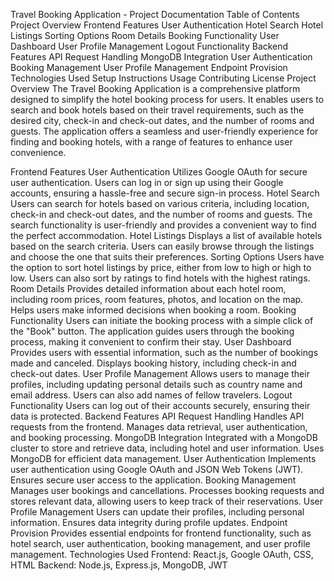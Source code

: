 Travel Booking Application - Project Documentation
Table of Contents
Project Overview
Frontend Features
User Authentication
Hotel Search
Hotel Listings
Sorting Options
Room Details
Booking Functionality
User Dashboard
User Profile Management
Logout Functionality
Backend Features
API Request Handling
MongoDB Integration
User Authentication
Booking Management
User Profile Management
Endpoint Provision
Technologies Used
Setup Instructions
Usage
Contributing
License
Project Overview
The Travel Booking Application is a comprehensive platform designed to simplify the hotel booking process for users. It enables users to search and book hotels based on their travel requirements, such as the desired city, check-in and check-out dates, and the number of rooms and guests. The application offers a seamless and user-friendly experience for finding and booking hotels, with a range of features to enhance user convenience.

Frontend Features
User Authentication
Utilizes Google OAuth for secure user authentication.
Users can log in or sign up using their Google accounts, ensuring a hassle-free and secure sign-in process.
Hotel Search
Users can search for hotels based on various criteria, including location, check-in and check-out dates, and the number of rooms and guests.
The search functionality is user-friendly and provides a convenient way to find the perfect accommodation.
Hotel Listings
Displays a list of available hotels based on the search criteria.
Users can easily browse through the listings and choose the one that suits their preferences.
Sorting Options
Users have the option to sort hotel listings by price, either from low to high or high to low.
Users can also sort by ratings to find hotels with the highest ratings.
Room Details
Provides detailed information about each hotel room, including room prices, room features, photos, and location on the map.
Helps users make informed decisions when booking a room.
Booking Functionality
Users can initiate the booking process with a simple click of the "Book" button.
The application guides users through the booking process, making it convenient to confirm their stay.
User Dashboard
Provides users with essential information, such as the number of bookings made and canceled.
Displays booking history, including check-in and check-out dates.
User Profile Management
Allows users to manage their profiles, including updating personal details such as country name and email address.
Users can also add names of fellow travelers.
Logout Functionality
Users can log out of their accounts securely, ensuring their data is protected.
Backend Features
API Request Handling
Handles API requests from the frontend.
Manages data retrieval, user authentication, and booking processing.
MongoDB Integration
Integrated with a MongoDB cluster to store and retrieve data, including hotel and user information.
Uses MongoDB for efficient data management.
User Authentication
Implements user authentication using Google OAuth and JSON Web Tokens (JWT).
Ensures secure user access to the application.
Booking Management
Manages user bookings and cancellations.
Processes booking requests and stores relevant data, allowing users to keep track of their reservations.
User Profile Management
Users can update their profiles, including personal information.
Ensures data integrity during profile updates.
Endpoint Provision
Provides essential endpoints for frontend functionality, such as hotel search, user authentication, booking management, and user profile management.
Technologies Used
Frontend: React.js, Google OAuth, CSS, HTML
Backend: Node.js, Express.js, MongoDB, JWT
